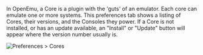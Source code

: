 In OpenEmu, a Core is a plugin with the 'guts' of an emulator.  Each core can emulate one or more systems. 
This preferences tab shows a listing of Cores, their versions, and the Consoles they power.
If a Core is not installed, or has an update available, an "Install" or "Update" button will appear where the version number usually is.

![Preferences > Cores](http://i.imgur.com/kkNFmjP.png)
